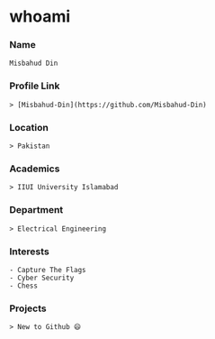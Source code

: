 # whoami

### Name
```
Misbahud Din
```

### Profile Link
```
> [Misbahud-Din](https://github.com/Misbahud-Din)
```
### Location
```
> Pakistan
```

### Academics
```
> IIUI University Islamabad 
```

### Department
```
> Electrical Engineering
```

### Interests
```
- Capture The Flags
- Cyber Security
- Chess
```

### Projects
```
> New to Github 😄
```